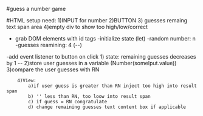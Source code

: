 #guess a number game

#HTML setup
    need:
        1)INPUT for number
        2)BUTTON
        3) guesses remaing text span area
        4)empty div to show too high/low/correct
- grab DOM elements with id tags
-initialize state (let)
    -random number: n
    -guesses reamining: 4 (--)

-add event listener to button
    on click
        1) state: remaining guesses decreases by 1 --
        2)store user guesses in a variable (Number(someIput.value))
        3)compare the user guesses with RN

        4)View:
            a)if user guess is greater than RN inject too high into result span
            b) '' less than RN, too loow into result span
            c) if guess = RN congratulate
            d) change remaining guesses text content box if applicable
